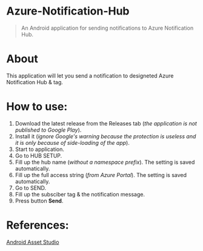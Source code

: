 # Azure-Notification-Hub
> An Android application for sending notifications to Azure Notification Hub.

# About
This application will let you send a notification to designeted Azure Notification Hub & tag.

# How to use:
1. Download the latest release from the Releases tab (*the application is not published to Google Play*).
2. Install it (*ignore Google's warning because the protection is useless and it is only because of side-loading of the app*).
3. Start to application.
4. Go to HUB SETUP.
5. Fill up the hub name (*without a namespace prefix*). The setting is saved automatically.
6. Fill up the full access string (*from Azure Portal*). The setting is saved automatically.
6. Go to SEND.
7. Fill up the subsciber tag & the notification message.
8. Press button **Send**.

# References:
[Android Asset Studio](https://romannurik.github.io/AndroidAssetStudio/)
